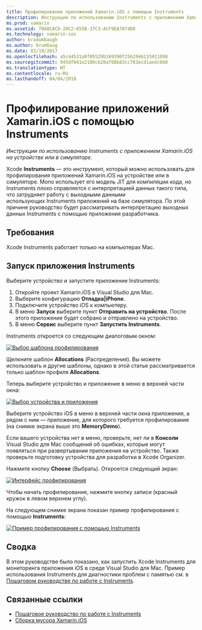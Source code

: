 ```yaml
---
title: Профилирование приложений Xamarin.iOS с помощью Instruments
description: Инструкции по использованию Instruments с приложением Xamarin.iOS на устройстве или в симуляторе.
ms.prod: xamarin
ms.assetid: 70A8CAC8-20C2-655B-37C3-ACF9EA7874D8
ms.technology: xamarin-ios
author: bradumbaugh
ms.author: brumbaug
ms.date: 03/19/2017
ms.openlocfilehash: a5c44531a8f05529b169390f25b2946133411098
ms.sourcegitcommit: 945df041e2180cb20af08b83cc703ecd1aedc6b0
ms.translationtype: HT
ms.contentlocale: ru-RU
ms.lasthandoff: 04/04/2018
---
```

# <a name="profiling-xamarinios-applications-with-instruments"></a>Профилирование приложений Xamarin.iOS с помощью Instruments

_Инструкции по использованию Instruments с приложением Xamarin.iOS на устройстве или в симуляторе._

Xcode **Instruments** — это инструмент, который можно использовать для профилирования приложений Xamarin.iOS на устройстве или в симуляторе. Mono использует его модель JIT для компиляции кода, но Instruments плохо справляется с интерпретацией данных такого типа, что затрудняет работу с выходными данными использующих Instruments приложений на базе симулятора.
По этой причине руководство будет рассматривать интерпретацию выходных данных Instruments с помощью приложения разработчика.

## <a name="requirements"></a>Требования

Xcode Instruments работает только на компьютерах Mac.

## <a name="opening-the-instruments-app"></a>Запуск приложения Instruments

Выберите устройство и запустите приложение Instruments:

1.  Откройте проект Xamarin.iOS в Visual Studio для Mac.
2.  Выберите конфигурацию **Отладка|iPhone**.
3.  Подключите устройство iOS к компьютеру.
4.  В меню **Запуск** выберите пункт **Отправить на устройство**. После этого приложение будет собрано и отправлено на устройство.
5.  В меню **Сервис** выберите пункт **Запустить Instruments**.


Instruments откроется со следующим диалоговым окном:

 [![](using-instruments-to-detect-native-leaks-using-markheap-images/instruments1.png "Выбор шаблона профилирования")](using-instruments-to-detect-native-leaks-using-markheap-images/instruments1.png#lightbox)

Щелкните шаблон **Allocations** (Распределения). Вы можете использовать и другие шаблоны, однако в этой статье рассматривается только шаблон профиля **Allocations**.

Теперь выберите устройство и приложение в меню в верхней части окна:

[![](using-instruments-to-detect-native-leaks-using-markheap-images/instruments2.png "Выбор устройства и приложения")](using-instruments-to-detect-native-leaks-using-markheap-images/instruments2.png#lightbox)

Выберите устройство iOS в меню в верхней части окна приложения, а рядом с ним — приложение, для которого требуется профилирование (на снимке экрана выше это **MemoryDemo**).

Если вашего устройства нет в меню, проверьте, нет ли в **Консоли** Visual Studio для Mac сообщений об ошибках, которые могут появляться при развертывании приложения на устройство. Также проверьте подготовку устройства для разработки в Xcode Organizer.

Нажмите кнопку **Choose** (Выбрать). Откроется следующий экран:

[![](using-instruments-to-detect-native-leaks-using-markheap-images/instruments3.png "Интерфейс профилирования")](using-instruments-to-detect-native-leaks-using-markheap-images/instruments3.png#lightbox)

Чтобы начать профилирование, нажмите кнопку записи (красный кружок в левом верхнем углу).

На следующем снимке экрана показан пример профилирования с помощью **Instruments**:

[![](using-instruments-to-detect-native-leaks-using-markheap-images/instruments4.png "Пример профилирования с помощью Instruments")](using-instruments-to-detect-native-leaks-using-markheap-images/instruments4.png#lightbox)

## <a name="summary"></a>Сводка

В этом руководстве было показано, как запустить Xcode Instruments для мониторинга приложения iOS в среде Visual Studio для Mac. Пример использования Instruments для диагностики проблем с памятью см. в [Пошаговом руководстве по работе с Instruments](~/ios/deploy-test/walkthrough-apples-instrument.md).

## <a name="related-links"></a>Связанные ссылки

- [Пошаговое руководство по работе с Instruments](~/ios/deploy-test/walkthrough-apples-instrument.md)
- [Сборка мусора Xamarin.iOS](https://krumelur.me/2015/04/27/xamarin-ios-the-garbage-collector-and-me/)
